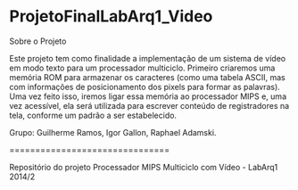 ProjetoFinalLabArq1_Video
=========================
Sobre o Projeto

Este projeto tem como finalidade a implementação de um sistema de vídeo em modo texto para um processador multiciclo. Primeiro criaremos uma memória ROM para armazenar os caracteres (como uma tabela ASCII, mas com informações de posicionamento dos pixels para formar as palavras). Uma vez feito isso, iremos ligar essa memória ao processador MIPS e, uma vez acessível, ela será utilizada para escrever conteúdo de registradores na tela, conforme um padrão a ser estabelecido.

Grupo: Guilherme Ramos, Igor Gallon, Raphael Adamski.

===============================

Repositório do projeto Processador MIPS Multiciclo com Vídeo - LabArq1 2014/2
